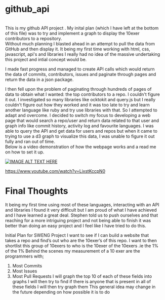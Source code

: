 # github_api
<br/>
This is my github API project . My inital plan (which I have left at the bottom of this file) was to try and implement a graph to display the 10exer contributors to a repository.

<br />
Without much planning I blasted ahead in an attempt to pull the data from GitHub and then display it. It being my first time working with html, css, javascript, api's and libraries I really had no idea of the massive undertaking this project and intial concept would be.

I made fast progress and managed to create API calls which would return the data of commits, contributors, issues and paginate through pages and return the data in a json package.

I then fell upon the problem of paginating through hundreds of pages of data to obtain what I wanted: the top contributors to a repo. I couldn't figure it out. I investigated so many libraries like ocktokit and query.js but I really couldn't figure out how they worked and it was too late to try and learn another language like ruby and try use libraries with that. So I attempted to adapt and overcome. I decided to switch my focus to developing a web page that would search a repo/user and return data related to that user and graph info like commit history, activity log and favourite languages. I was able to query the API and get data for users and repos but when it came to trying to use a d3 graph to visualize this data, I was unable to figure it out fully and ran out of time.
<br />
Below is a video demonstration of how the webpage works and a read me on how to set it up. 

[![IMAGE ALT TEXT HERE](https://img.youtube.com/vi/LixstKccpN0/0.jpg)](https://www.youtube.com/watch?v=LixstKccpN0)

https://www.youtube.com/watch?v=LixstKccpN0
<br />
# Final Thoughts
It being my first time using most of these languages, interacting with an API and libraries I found it very difficult but I am proud of what I have achieved and I have learned a great deal. Stephen told us to push ourselves and that reaching for a more intriguing project and not being able to finish it was better than doing an easy project and I feel like I have tried to do this.
































Initial Plan for SWENG Project
I want to see if I can build a website that takes a repo and find’s out who are the
10exer’s of this repo. I want to then shortlist this group of 10exers to who is the
10exer of the 10exers .ie the 1% of the 1%
Behind the scenes my measurement of a 10 exer are the programmers with;
1. Most Commits
2. Most Issues
3. Most Pull Requests
I will graph the top 10 of each of these fields into graphs
I will then try to find if there is anyone that is present in all of these fields
I will then try graph them
This general idea may change in the future depending on how possible it is to do
